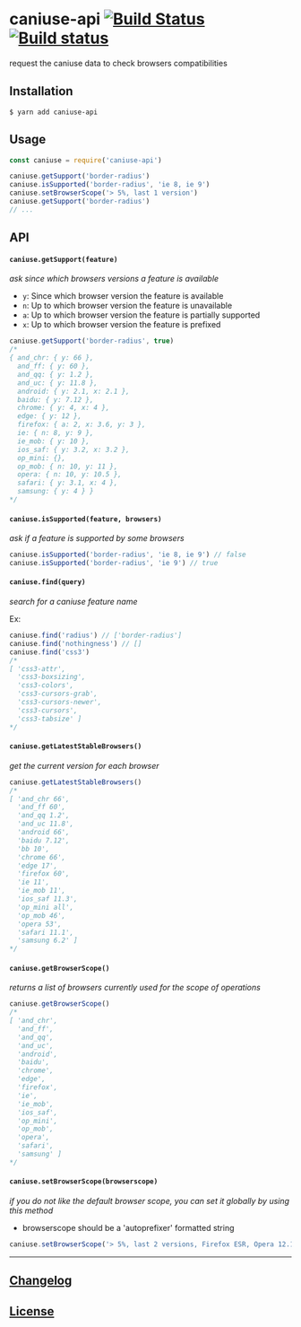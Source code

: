 # caniuse-api [![Build Status](https://travis-ci.org/Nyalab/caniuse-api.svg?branch=master)](https://travis-ci.org/Nyalab/caniuse-api) [![Build status](https://ci.appveyor.com/api/projects/status/6j3na522bv3bxfa5/branch/master?svg=true)](https://ci.appveyor.com/project/MoOx/caniuse-api/branch/master)

request the caniuse data to check browsers compatibilities

## Installation

```console
$ yarn add caniuse-api
```

## Usage

```js
const caniuse = require('caniuse-api')

caniuse.getSupport('border-radius')
caniuse.isSupported('border-radius', 'ie 8, ie 9')
caniuse.setBrowserScope('> 5%, last 1 version')
caniuse.getSupport('border-radius')
// ...
```

## API

#### `caniuse.getSupport(feature)`

_ask since which browsers versions a feature is available_

* `y`: Since which browser version the feature is available
* `n`: Up to which browser version the feature is unavailable
* `a`: Up to which browser version the feature is partially supported
* `x`: Up to which browser version the feature is prefixed

```js
caniuse.getSupport('border-radius', true)
/*
{ and_chr: { y: 66 },
  and_ff: { y: 60 },
  and_qq: { y: 1.2 },
  and_uc: { y: 11.8 },
  android: { y: 2.1, x: 2.1 },
  baidu: { y: 7.12 },
  chrome: { y: 4, x: 4 },
  edge: { y: 12 },
  firefox: { a: 2, x: 3.6, y: 3 },
  ie: { n: 8, y: 9 },
  ie_mob: { y: 10 },
  ios_saf: { y: 3.2, x: 3.2 },
  op_mini: {},
  op_mob: { n: 10, y: 11 },
  opera: { n: 10, y: 10.5 },
  safari: { y: 3.1, x: 4 },
  samsung: { y: 4 } }
*/
```

#### `caniuse.isSupported(feature, browsers)`

_ask if a feature is supported by some browsers_

```js
caniuse.isSupported('border-radius', 'ie 8, ie 9') // false
caniuse.isSupported('border-radius', 'ie 9') // true
```

#### `caniuse.find(query)`

_search for a caniuse feature name_

Ex:

```js
caniuse.find('radius') // ['border-radius']
caniuse.find('nothingness') // []
caniuse.find('css3')
/*
[ 'css3-attr',
  'css3-boxsizing',
  'css3-colors',
  'css3-cursors-grab',
  'css3-cursors-newer',
  'css3-cursors',
  'css3-tabsize' ]
*/
```

#### `caniuse.getLatestStableBrowsers()`

_get the current version for each browser_

```js
caniuse.getLatestStableBrowsers()
/*
[ 'and_chr 66',
  'and_ff 60',
  'and_qq 1.2',
  'and_uc 11.8',
  'android 66',
  'baidu 7.12',
  'bb 10',
  'chrome 66',
  'edge 17',
  'firefox 60',
  'ie 11',
  'ie_mob 11',
  'ios_saf 11.3',
  'op_mini all',
  'op_mob 46',
  'opera 53',
  'safari 11.1',
  'samsung 6.2' ]
*/
```

#### `caniuse.getBrowserScope()`

_returns a list of browsers currently used for the scope of operations_

```js
caniuse.getBrowserScope()
/*
[ 'and_chr',
  'and_ff',
  'and_qq',
  'and_uc',
  'android',
  'baidu',
  'chrome',
  'edge',
  'firefox',
  'ie',
  'ie_mob',
  'ios_saf',
  'op_mini',
  'op_mob',
  'opera',
  'safari',
  'samsung' ]
*/
```

#### `caniuse.setBrowserScope(browserscope)`

_if you do not like the default browser scope, you can set it globally by using this method_

* browserscope should be a 'autoprefixer' formatted string

```js
caniuse.setBrowserScope('> 5%, last 2 versions, Firefox ESR, Opera 12.1')
```


---

## [Changelog](CHANGELOG.md)

## [License](LICENSE)
